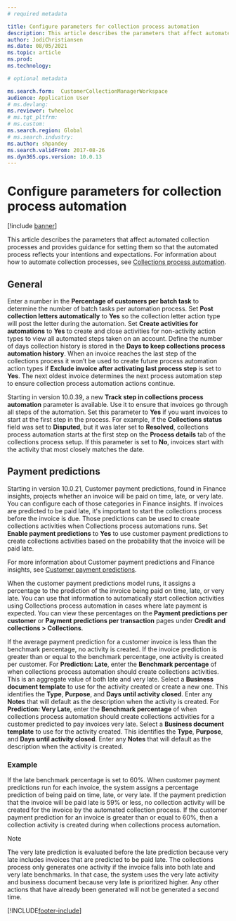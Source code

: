 ```yaml
---
# required metadata

title: Configure parameters for collection process automation
description: This article describes the parameters that affect automated collection processes and provides guidance for setting them so that the automated process reflects your intentions and expectations.
author: JodiChristiansen
ms.date: 08/05/2021
ms.topic: article
ms.prod: 
ms.technology: 

# optional metadata

ms.search.form:  CustomerCollectionManagerWorkspace
audience: Application User
# ms.devlang: 
ms.reviewer: twheeloc
# ms.tgt_pltfrm: 
# ms.custom: 
ms.search.region: Global
# ms.search.industry: 
ms.author: shpandey
ms.search.validFrom: 2017-08-26 
ms.dyn365.ops.version: 10.0.13 
---
```


# Configure parameters for collection process automation

[!include [banner](../includes/banner.md)]

This article describes the parameters that affect automated collection processes and provides guidance for setting them so that the automated process reflects your intentions and expectations. For information about how to automate collection processes, see [Collections process automation](collections-process-automate.md).

## General
Enter a number in the **Percentage of customers per batch task** to determine the number of batch tasks per automation process. Set **Post collection letters automatically** to **Yes** so the collection letter action type will post the letter during the automation. Set **Create activities for automations** to **Yes** to create and close activities for non-activity action types to view all automated steps taken on an account. Define the number of days collection history is stored in the **Days to keep collections process automation history**. When an invoice reaches the last step of the collections process it won’t be used to create future process automation action types if **Exclude invoice after activating last process step** is set to **Yes**. The next oldest invoice determines the next process automation step to ensure collection process automation actions continue. 

Starting in version 10.0.39, a new **Track step in collections process automation** parameter is available. Use it to ensure that invoices go through all steps of the automation. Set this parameter to **Yes** if you want invoices to start at the first step in the process. For example, if the **Collections status** field was set to **Disputed**, but it was later set to **Resolved**, collections process automation starts at the first step on the **Process details** tab of the collections process setup. If this parameter is set to **No**, invoices start with the activity that most closely matches the date. 

## Payment predictions
Starting in version 10.0.21, Customer payment predictions, found in Finance insights, projects whether an invoice will be paid on time, late, or very late. You can configure each of those categories in Finance insights. If invoices are predicted to be paid late, it's important to start the collections process before the invoice is due. Those predictions can be used to create collections activities when Collections process automations runs. Set **Enable payment predictions** to **Yes** to use customer payment predictions to create collections activities based on the probability that the invoice will be paid late. 

For more information about Customer payment predictions and Finance insights, see [Customer payment predictions](payment-insights-overview.md).

When the customer payment predictions model runs, it assigns a percentage to the prediction of the invoice being paid on time, late, or very late. You can use that information to automatically start collection activities using Collections process automation in cases where late payment is expected. You can view these percentages on the **Payment predictions per customer** or **Payment predictions per transaction** pages under **Credit and collections > Collections**. 

If the average payment prediction for a customer invoice is less than the benchmark percentage, no activity is created. If the invoice prediction is greater than or equal to the benchmark percentage, one activity is created per customer. For **Prediction: Late**, enter the **Benchmark percentage** of when collections process automation should create collections activities. This is an aggregate value of both late and very late. Select a **Business document template** to use for the activity created or create a new one. This identifies the **Type**, **Purpose**, and **Days until activity closed**. Enter any **Notes** that will default as the description when the activity is created. For **Prediction: Very Late**, enter the **Benchmark percentage** of when collections process automation should create collections activities for a customer predicted to pay invoices very late. Select a **Business document template** to use for the activity created. This identifies the **Type**, **Purpose**, and **Days until activity closed**. Enter any **Notes** that will default as the description when the activity is created. 

### Example
If the late benchmark percentage is set to 60%. When customer payment predictions run for each invoice, the system assigns a percentage prediction of being paid on time, late, or very late. If the payment prediction that the invoice will be paid late is 59% or less, no collection activity will be created for the invoice by the automated collection process. If the customer payment prediction for an invoice is greater than or equal to 60%, then a collection activity is created during when collections process automation. 

> [!NOTE]
> The very late prediction is evaluated before the late prediction because very late includes invoices that are predicted to be paid late. The collections process only generates one activity if the invoice falls into both late and very late benchmarks. In that case, the system uses the very late activity and business document because very late is prioritized higher. Any other actions that have already been generated will not be generated a second time.

[!INCLUDE[footer-include](../../includes/footer-banner.md)]
